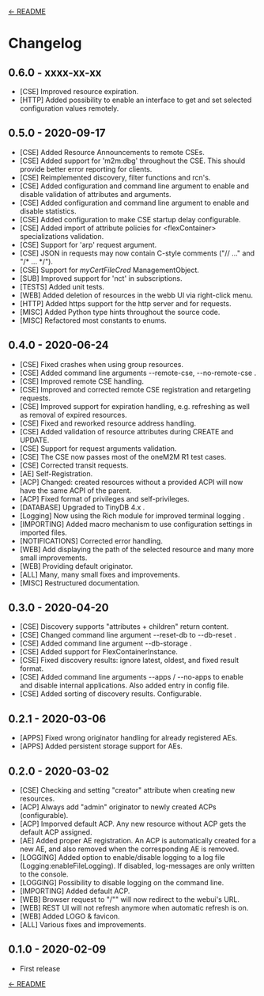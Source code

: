 [← README](README.md) 

# Changelog

## 0.6.0 - xxxx-xx-xx
- [CSE] Improved resource expiration.
- [HTTP] Added possibility to enable an interface to get and set selected configuration values remotely.

## 0.5.0 - 2020-09-17
- [CSE] Added Resource Announcements to remote CSEs.
- [CSE] Added support for 'm2m:dbg' throughout the CSE. This should provide better error reporting for clients.
- [CSE] Reimplemented discovery, filter functions and rcn's.
- [CSE] Added configuration and command line argument to enable and disable validation of attributes and arguments.
- [CSE] Added configuration and command line argument to enable and disable statistics.
- [CSE] Added configuration to make CSE startup delay configurable.
- [CSE] Added import of attribute policies for &lt;flexContainer> specializations validation.
- [CSE] Support for 'arp' request argument.
- [CSE] JSON in requests may now contain C-style comments ("// ..." and "/* ... */").
- [CSE] Support for *myCertFileCred* ManagementObject.
- [SUB] Improved support for 'nct' in subscriptions.
- [TESTS] Added unit tests.
- [WEB] Added deletion of resources in the webb UI via right-click menu.
- [HTTP] Added https support for the http server and for requests.
- [MISC] Added Python type hints throughout the source code.
- [MISC] Refactored most constants to enums.


## 0.4.0 - 2020-06-24
- [CSE] Fixed crashes when using group resources.
- [CSE] Added command line arguments --remote-cse, --no-remote-cse .
- [CSE] Improved remote CSE handling.
- [CSE] Improved and corrected remote CSE registration and retargeting requests.
- [CSE] Improved support for expiration handling, e.g. refreshing as well as removal of expired resources.
- [CSE] Fixed and reworked resource address handling.
- [CSE] Added validation of resource attributes during CREATE and UPDATE.
- [CSE] Support for request arguments validation.
- [CSE] The CSE now passes most of the oneM2M R1 test cases.
- [CSE] Corrected transit requests.
- [AE] Self-Registration.
- [ACP] Changed: created resources without a provided ACPI will now have the same ACPI of the parent.
- [ACP] Fixed format of privileges and self-privileges.
- [DATABASE] Upgraded to TinyDB 4.x .
- [Logging] Now using the Rich module for improved terminal logging .
- [IMPORTING] Added macro mechanism to use configuration settings in imported files.
- [NOTIFICATIONS] Corrected error handling.
- [WEB] Add displaying the path of the selected resource and many more small improvements.
- [WEB] Providing default originator.
- [ALL] Many, many small fixes and improvements.
- [MISC] Restructured documentation.


## 0.3.0 - 2020-04-20
- [CSE] Discovery supports "attributes + children" return content.
- [CSE] Changed command line argument --reset-db to --db-reset .
- [CSE] Added command line argument --db-storage .
- [CSE] Added support for FlexContainerInstance.
- [CSE] Fixed discovery results: ignore latest, oldest, and fixed result format.
- [CSE] Added command line arguments --apps / --no-apps to enable and disable internal applications. Also added entry in config file.
- [CSE] Added sorting of discovery results. Configurable.

## 0.2.1 - 2020-03-06
- [APPS] Fixed wrong originator handling for already registered AEs.
- [APPS] Added persistent storage support for AEs.

## 0.2.0 - 2020-03-02
- [CSE] Checking and setting "creator" attribute when creating new resources.
- [ACP] Always add "admin" originator to newly created ACPs (configurable).
- [ACP] Imporved default ACP. Any new resource without ACP gets the default ACP assigned.
- [AE] Added proper AE registration. An ACP is automatically created for a new AE, and also removed when the corresponding AE is removed.
- [LOGGING] Added option to enable/disable logging to a log file (Logging:enableFileLogging). If disabled, log-messages are only written to the console.
- [LOGGING] Possibility to disable logging on the command line.
- [IMPORTING] Added default ACP. 
- [WEB] Browser request to "/"" will now redirect to the webui's URL.
- [WEB] REST UI will not refresh anymore when automatic refresh is on.
- [WEB] Added LOGO & favicon.
- [ALL] Various fixes and improvements.

## 0.1.0 - 2020-02-09
- First release

[← README](README.md) 
